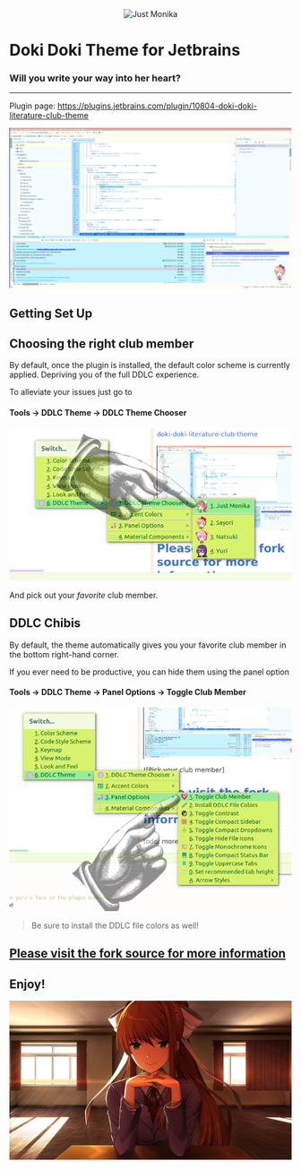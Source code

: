 <div align="center">
<img src="https://raw.githubusercontent.com/cyclic-reference/jetbrains-theme/master/src/main/resources/themes/Doki_Doki_Literature_Club.png" alt="Just Monika"></img>
</div>

# Doki Doki Theme for Jetbrains

### Will you write your way into her heart?

---

Plugin page:
https://plugins.jetbrains.com/plugin/10804-doki-doki-literature-club-theme

![Sayori](assets/sayori.png)

Getting Set Up
---
## Choosing the right club member

By default, once the plugin is installed, the default color scheme is currently applied.
Depriving you of the full DDLC experience.

To alleviate your issues just go to 

#### Tools -> DDLC Theme -> DDLC Theme Chooser

![Pick your club member](assets/chooser.png)

And pick out your _favorite_ club member.


## DDLC Chibis

By default, the theme automatically gives you your favorite club member in the bottom right-hand corner.

If you ever need to be productive, you can hide them using the panel option

#### Tools -> DDLC Theme -> Panel Options -> Toggle Club Member
![Toggle](assets/toggle.png)

> Be sure to install the DDLC file colors as well!

## [Please visit the fork source for more information](https://github.com/ChrisRM/material-theme-jetbrains)

Enjoy!
---
![Just Monika](assets/just_monika.jpg)